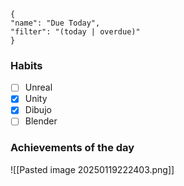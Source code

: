
<div data-timeline="19"></div>


```todoist
{
"name": "Due Today",
"filter": "(today | overdue)"
}
```

### Habits
- [ ] Unreal
- [x] Unity
- [x] Dibujo
- [ ] Blender

### Achievements of the day
![[Pasted image 20250119222403.png]]
